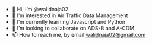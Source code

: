 - 👋 Hi, I’m @walidnaja02
- 👀 I’m interested in Air Traffic Data Management
- 🌱 I’m currently learning Javascript and Python
- 💞️ I’m looking to collaborate on ADS-B and A-CDM
- 📫 How to reach me, by email walidnaja02@gmail.com

<!---
walidnaja02/walidnaja02 is a ✨ special ✨ repository because its `README.md` (this file) appears on your GitHub profile.
You can click the Preview link to take a look at your changes.
--->
